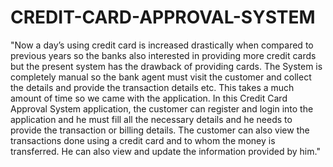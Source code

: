 # CREDIT-CARD-APPROVAL-SYSTEM
"Now a day’s using credit card is increased drastically when compared to previous years so the banks also interested in providing more credit cards but the present system has the drawback of providing cards. The System is completely manual so the bank agent must visit the customer and collect the details and provide the transaction details etc. This takes a much amount of time so we came with the application. In this Credit Card Approval System application, the customer can register and login into the application and he must fill all the necessary details and he needs to provide the transaction or billing details. The customer can also view the transactions done using a credit card and to whom the money is transferred. He can also view and update the information provided by him."
